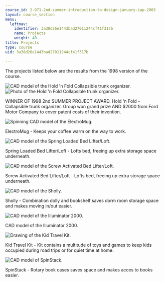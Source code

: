 ```yaml
---
course_id: 2-971-2nd-summer-introduction-to-design-january-iap-2003
layout: course_section
menu:
  leftnav:
    identifier: 3a38d26e1443bad27011244cf41f317b
    name: Projects
    weight: 40
title: Projects
type: course
uid: 3a38d26e1443bad27011244cf41f317b

---
```


The projects listed below are the results from the 1998 version of the course.

![CAD model of the Hold 'n Fold  Collapsible trunk organizer.](/courses/mechanical-engineering/2-971-2nd-summer-introduction-to-design-january-iap-2003/projects/98_hold_n_fold.gif)![Photo of the Hold 'n Fold Collapsible trunk organizer.](/courses/mechanical-engineering/2-971-2nd-summer-introduction-to-design-january-iap-2003/projects/98_holdnfold_in_car.jpg)

WINNER OF 1998 2nd SUMMER PROJECT AWARD. Hold 'n Fold - Collapsible trunk organizer. Group won grand prize AND $2000 from Ford Motor Company to cover patent costs of their invention.

![Spinning CAD model of the ElectroMug.](/courses/mechanical-engineering/2-971-2nd-summer-introduction-to-design-january-iap-2003/projects/electromug_animation_small.gif)

ElectroMug - Keeps your coffee warm on the way to work.

![CAD model of the Spring Loaded Bed Lifter/Loft.](/courses/mechanical-engineering/2-971-2nd-summer-introduction-to-design-january-iap-2003/projects/98_spring_bedlifter.gif)

Spring Loaded Bed Lifter/Loft - Lofts bed, freeing up extra storage space underneath.

![CAD model of the Screw Activated Bed Lifter/Loft.](/courses/mechanical-engineering/2-971-2nd-summer-introduction-to-design-january-iap-2003/projects/98_screw_bed_lifter.gif)

Screw Activated Bed Lifter/Loft - Lofts bed, freeing up extra storage space underneath.

![CAD model of the Sholly.](/courses/mechanical-engineering/2-971-2nd-summer-introduction-to-design-january-iap-2003/projects/98_sholly.gif)

Sholly - Combination dolly and bookshelf saves dorm room storage space and makes moving in/out easier.

![CAD model of the Illuminator 2000.](/courses/mechanical-engineering/2-971-2nd-summer-introduction-to-design-january-iap-2003/projects/98_desk_drawer_illuminator.gif)

CAD model of the Illuminator 2000.

![Drawing of the Kid Travel Kit.](/courses/mechanical-engineering/2-971-2nd-summer-introduction-to-design-january-iap-2003/projects/98_kid_travel_kit.gif)

Kid Travel Kit - Kit contains a multitude of toys and games to keep kids occupied during road trips or for quiet time at home.

![CAD model of SpinStack.](/courses/mechanical-engineering/2-971-2nd-summer-introduction-to-design-january-iap-2003/projects/98_spinstack.gif)

SpinStack - Rotary book cases saves space and makes acces to books easier.